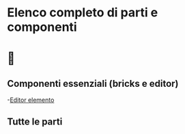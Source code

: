 # Elenco completo di parti e componenti
# 🚧

## Componenti essenziali (bricks e editor)

-[Editor elemento](Editor_Brick)

## Tutte le parti
